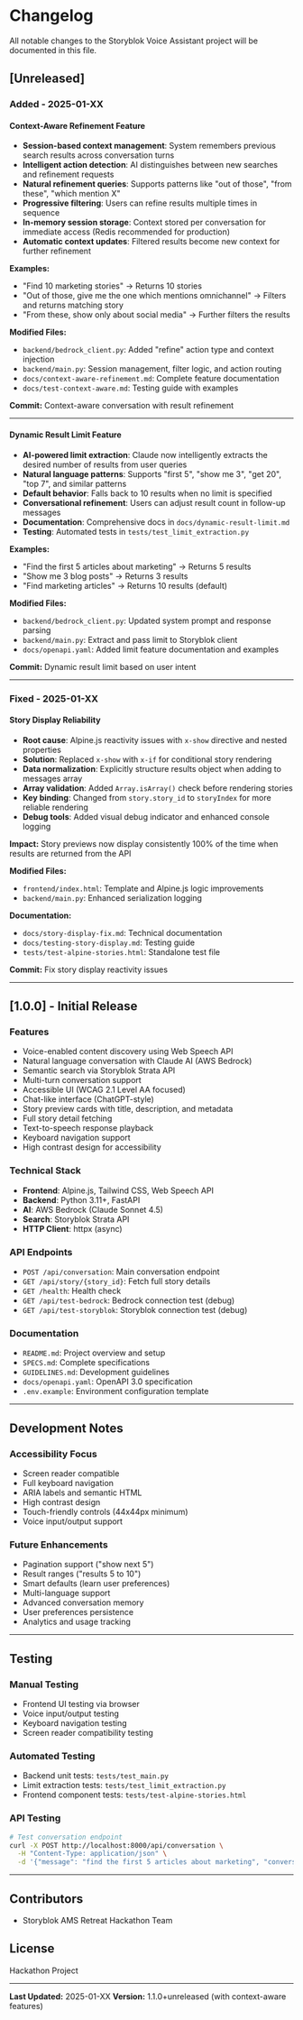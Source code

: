 # Changelog

All notable changes to the Storyblok Voice Assistant project will be documented in this file.

## [Unreleased]

### Added - 2025-01-XX

#### Context-Aware Refinement Feature
- **Session-based context management**: System remembers previous search results across conversation turns
- **Intelligent action detection**: AI distinguishes between new searches and refinement requests
- **Natural refinement queries**: Supports patterns like "out of those", "from these", "which mention X"
- **Progressive filtering**: Users can refine results multiple times in sequence
- **In-memory session storage**: Context stored per conversation for immediate access (Redis recommended for production)
- **Automatic context updates**: Filtered results become new context for further refinement

**Examples:**
- "Find 10 marketing stories" → Returns 10 stories
- "Out of those, give me the one which mentions omnichannel" → Filters and returns matching story
- "From these, show only about social media" → Further filters the results

**Modified Files:**
- `backend/bedrock_client.py`: Added "refine" action type and context injection
- `backend/main.py`: Session management, filter logic, and action routing
- `docs/context-aware-refinement.md`: Complete feature documentation
- `docs/test-context-aware.md`: Testing guide with examples

**Commit:** Context-aware conversation with result refinement

---

#### Dynamic Result Limit Feature
- **AI-powered limit extraction**: Claude now intelligently extracts the desired number of results from user queries
- **Natural language patterns**: Supports "first 5", "show me 3", "get 20", "top 7", and similar patterns
- **Default behavior**: Falls back to 10 results when no limit is specified
- **Conversational refinement**: Users can adjust result count in follow-up messages
- **Documentation**: Comprehensive docs in `docs/dynamic-result-limit.md`
- **Testing**: Automated tests in `tests/test_limit_extraction.py`

**Examples:**
- "Find the first 5 articles about marketing" → Returns 5 results
- "Show me 3 blog posts" → Returns 3 results
- "Find marketing articles" → Returns 10 results (default)

**Modified Files:**
- `backend/bedrock_client.py`: Updated system prompt and response parsing
- `backend/main.py`: Extract and pass limit to Storyblok client
- `docs/openapi.yaml`: Added limit feature documentation and examples

**Commit:** Dynamic result limit based on user intent

---

### Fixed - 2025-01-XX

#### Story Display Reliability
- **Root cause**: Alpine.js reactivity issues with `x-show` directive and nested properties
- **Solution**: Replaced `x-show` with `x-if` for conditional story rendering
- **Data normalization**: Explicitly structure results object when adding to messages array
- **Array validation**: Added `Array.isArray()` check before rendering stories
- **Key binding**: Changed from `story.story_id` to `storyIndex` for more reliable rendering
- **Debug tools**: Added visual debug indicator and enhanced console logging

**Impact:** Story previews now display consistently 100% of the time when results are returned from the API

**Modified Files:**
- `frontend/index.html`: Template and Alpine.js logic improvements
- `backend/main.py`: Enhanced serialization logging

**Documentation:**
- `docs/story-display-fix.md`: Technical documentation
- `docs/testing-story-display.md`: Testing guide
- `tests/test-alpine-stories.html`: Standalone test file

**Commit:** Fix story display reactivity issues

---

## [1.0.0] - Initial Release

### Features
- Voice-enabled content discovery using Web Speech API
- Natural language conversation with Claude AI (AWS Bedrock)
- Semantic search via Storyblok Strata API
- Multi-turn conversation support
- Accessible UI (WCAG 2.1 Level AA focused)
- Chat-like interface (ChatGPT-style)
- Story preview cards with title, description, and metadata
- Full story detail fetching
- Text-to-speech response playback
- Keyboard navigation support
- High contrast design for accessibility

### Technical Stack
- **Frontend**: Alpine.js, Tailwind CSS, Web Speech API
- **Backend**: Python 3.11+, FastAPI
- **AI**: AWS Bedrock (Claude Sonnet 4.5)
- **Search**: Storyblok Strata API
- **HTTP Client**: httpx (async)

### API Endpoints
- `POST /api/conversation`: Main conversation endpoint
- `GET /api/story/{story_id}`: Fetch full story details
- `GET /health`: Health check
- `GET /api/test-bedrock`: Bedrock connection test (debug)
- `GET /api/test-storyblok`: Storyblok connection test (debug)

### Documentation
- `README.md`: Project overview and setup
- `SPECS.md`: Complete specifications
- `GUIDELINES.md`: Development guidelines
- `docs/openapi.yaml`: OpenAPI 3.0 specification
- `.env.example`: Environment configuration template

---

## Development Notes

### Accessibility Focus
- Screen reader compatible
- Full keyboard navigation
- ARIA labels and semantic HTML
- High contrast design
- Touch-friendly controls (44x44px minimum)
- Voice input/output support

### Future Enhancements
- Pagination support ("show next 5")
- Result ranges ("results 5 to 10")
- Smart defaults (learn user preferences)
- Multi-language support
- Advanced conversation memory
- User preferences persistence
- Analytics and usage tracking

---

## Testing

### Manual Testing
- Frontend UI testing via browser
- Voice input/output testing
- Keyboard navigation testing
- Screen reader compatibility testing

### Automated Testing
- Backend unit tests: `tests/test_main.py`
- Limit extraction tests: `tests/test_limit_extraction.py`
- Frontend component tests: `tests/test-alpine-stories.html`

### API Testing
```bash
# Test conversation endpoint
curl -X POST http://localhost:8000/api/conversation \
  -H "Content-Type: application/json" \
  -d '{"message": "find the first 5 articles about marketing", "conversation_history": []}'
```

---

## Contributors
- Storyblok AMS Retreat Hackathon Team

## License
Hackathon Project

---

**Last Updated:** 2025-01-XX
**Version:** 1.1.0+unreleased (with context-aware features)